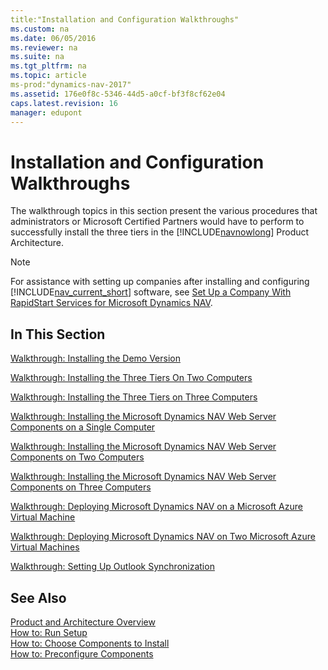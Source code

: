 ```yaml
---
title:"Installation and Configuration Walkthroughs"
ms.custom: na
ms.date: 06/05/2016
ms.reviewer: na
ms.suite: na
ms.tgt_pltfrm: na
ms.topic: article
ms-prod:"dynamics-nav-2017"
ms.assetid: 176e0f8c-5346-44d5-a0cf-bf3f8cf62e04
caps.latest.revision: 16
manager: edupont
---
```

# Installation and Configuration Walkthroughs
The walkthrough topics in this section present the various procedures that administrators or Microsoft Certified Partners would have to perform to successfully install the three tiers in the [!INCLUDE[navnowlong](includes/navnowlong_md.md)] Product Architecture.  
  
> [!NOTE]  
>  For assistance with setting up companies after installing and configuring [!INCLUDE[nav_current_short](includes/nav_current_short_md.md)] software, see [Set Up a Company With RapidStart Services for Microsoft Dynamics NAV](../Topic/Set%20Up%20a%20Company%20With%20RapidStart%20Services%20for%20Microsoft%20Dynamics%20NAV.md).  
  
## In This Section  
 [Walkthrough: Installing the Demo Version](../Topic/Walkthrough:%20Installing%20the%20Demo%20Version.md)  
  
 [Walkthrough: Installing the Three Tiers On Two Computers](../Topic/Walkthrough:%20Installing%20the%20Three%20Tiers%20On%20Two%20Computers.md)  
  
 [Walkthrough: Installing the Three Tiers on Three Computers](../Topic/Walkthrough:%20Installing%20the%20Three%20Tiers%20on%20Three%20Computers.md)  
  
 [Walkthrough: Installing the Microsoft Dynamics NAV Web Server Components on a Single Computer](../Topic/Walkthrough:%20Installing%20the%20Microsoft%20Dynamics%20NAV%20Web%20Server%20Components%20on%20a%20Single%20Computer.md)  
  
 [Walkthrough: Installing the Microsoft Dynamics NAV Web Server Components on Two Computers](../Topic/Walkthrough:%20Installing%20the%20Microsoft%20Dynamics%20NAV%20Web%20Server%20Components%20on%20Two%20Computers.md)  
  
 [Walkthrough: Installing the Microsoft Dynamics NAV Web Server Components on Three Computers](../Topic/Walkthrough:%20Installing%20the%20Microsoft%20Dynamics%20NAV%20Web%20Server%20Components%20on%20Three%20Computers.md)  
  
 [Walkthrough: Deploying Microsoft Dynamics NAV on a Microsoft Azure Virtual Machine](../Topic/Walkthrough:%20Deploying%20Microsoft%20Dynamics%20NAV%20on%20a%20Microsoft%20Azure%20Virtual%20Machine.md)  
  
 [Walkthrough: Deploying Microsoft Dynamics NAV on Two Microsoft Azure Virtual Machines](../Topic/Walkthrough:%20Deploying%20Microsoft%20Dynamics%20NAV%20on%20Two%20Microsoft%20Azure%20Virtual%20Machines.md)  
  
 [Walkthrough: Setting Up Outlook Synchronization](../Topic/Walkthrough:%20Setting%20Up%20Outlook%20Synchronization.md)  
  
## See Also  
 [Product and Architecture Overview](Product-and-Architecture-Overview.md)   
 [How to: Run Setup](../Topic/How%20to:%20Run%20Setup.md)   
 [How to: Choose Components to Install](../Topic/How%20to:%20Choose%20Components%20to%20Install.md)   
 [How to: Preconfigure Components](../Topic/How%20to:%20Preconfigure%20Components.md)